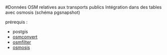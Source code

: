 #Données OSM relatives aux transports publics
Intégration dans des tables avec osmosis (schéma pgsnapshot)



prérequis :
- postgis
- [osmconvert](https://wiki.openstreetmap.org/wiki/Osmconvert)
- [osmfilter](https://wiki.openstreetmap.org/wiki/Osmfilter)
- [osmosis](https://github.com/openstreetmap/osmosis)

